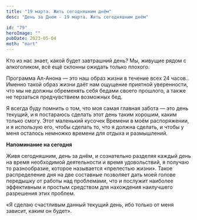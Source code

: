 ```yaml
---
title: "19 марта. Жить сегодняшним днём"
desc: "День за Днем - 19 марта. Жить сегодняшним днём"

id: "79"
heroImage: ""
pubDate: 2023-05-04
moth: "mart"
---
```


Кто из нас знает, какой будет завтрашний день? Мы, живущие рядом с
алкоголиком, всё ещё склонны ожидать только плохого.

Программа Ал-Анона — это наш образ жизни в течение всех 24 часов.. Именно
такой образ жизни даёт нам ощущение приятной уверенности, что мы не должны
обременять себя бедами своего прошлого, а также не терзаться предчувствием
возможных бед.

Я всегда буду помнить о том, что моя самая главная забота — это день текущий,
и я постараюсь сделать этот день таким хорошим, каким только смогу. Этот
маленький кусочек Времени в моём распоряжении, и я использую его, чтобы
сделать то, что я должна сделать, и чтобы у меня осталось немножко времени для
отдыха и размышлений.

**Напоминание на сегодня**

Живя сегодняшним, день за днём, и сознательно разделяя каждый день на время
необходимой деятельности и время удовольствий, я получаю то разнообразие,
которое называется «прелестью жизни». Такое распределение дня на две составные
позволяет дать моей голове передышку от работы над проблемами, что и послужит
наиболее эффективным и простым средством для нахождения наилучшего разрешения
этих проблем.

«Я сделаю счастливым данный текущий день, ибо только от меня зависит, каким он
будет».
